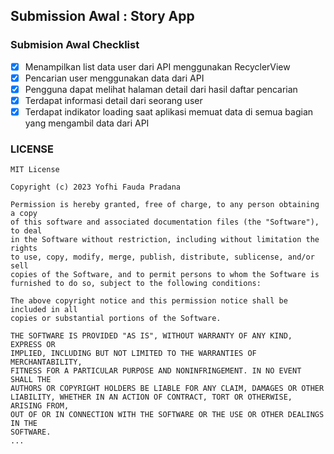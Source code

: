 ## Submission Awal : Story App

### Submision Awal Checklist

- [x] Menampilkan list data user dari API menggunakan RecyclerView
- [x] Pencarian user menggunakan data dari API
- [x] Pengguna dapat melihat halaman detail dari hasil daftar pencarian
- [x] Terdapat informasi detail dari seorang user
- [x] Terdapat indikator loading saat aplikasi memuat data di semua bagian yang mengambil data dari API

### LICENSE
```plaintext
MIT License

Copyright (c) 2023 Yofhi Fauda Pradana

Permission is hereby granted, free of charge, to any person obtaining a copy
of this software and associated documentation files (the "Software"), to deal
in the Software without restriction, including without limitation the rights
to use, copy, modify, merge, publish, distribute, sublicense, and/or sell
copies of the Software, and to permit persons to whom the Software is
furnished to do so, subject to the following conditions:

The above copyright notice and this permission notice shall be included in all
copies or substantial portions of the Software.

THE SOFTWARE IS PROVIDED "AS IS", WITHOUT WARRANTY OF ANY KIND, EXPRESS OR
IMPLIED, INCLUDING BUT NOT LIMITED TO THE WARRANTIES OF MERCHANTABILITY,
FITNESS FOR A PARTICULAR PURPOSE AND NONINFRINGEMENT. IN NO EVENT SHALL THE
AUTHORS OR COPYRIGHT HOLDERS BE LIABLE FOR ANY CLAIM, DAMAGES OR OTHER
LIABILITY, WHETHER IN AN ACTION OF CONTRACT, TORT OR OTHERWISE, ARISING FROM,
OUT OF OR IN CONNECTION WITH THE SOFTWARE OR THE USE OR OTHER DEALINGS IN THE
SOFTWARE.
...
```

